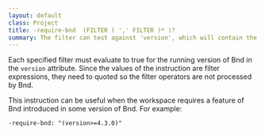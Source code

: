 ```yaml
---
layout: default
class: Project
title: -require-bnd  (FILTER ( ',' FILTER )* )?
summary: The filter can test against 'version', which will contain the Bnd version. If it does not match, Bnd will generate an error.  
---
```


Each specified filter must evaluate to true for the running version of Bnd in the `version` attribute. Since the values of the instruction are filter expressions, they need to quoted so the filter operators are not processed by Bnd.

This instruction can be useful when the workspace requires a feature of Bnd introduced in some version of Bnd. For example:

    -require-bnd: "(version>=4.3.0)"

